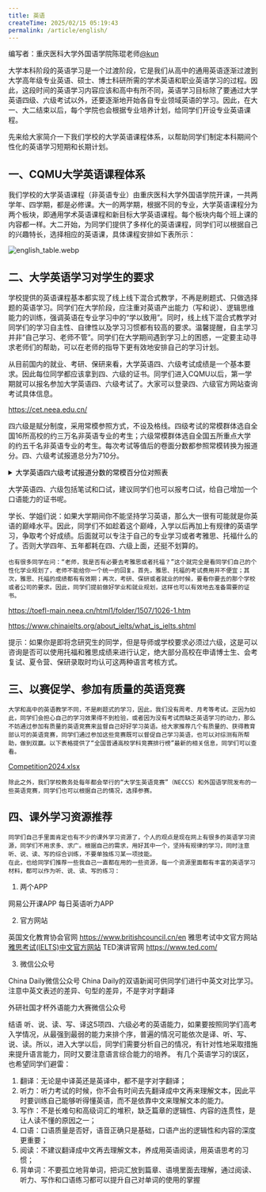 ```yaml
---
title: 英语
createTime: 2025/02/15 05:19:43
permalink: /article/english/
---
```




编写者：重庆医科大学外国语学院陈琨老师[@kun](https://www.yuque.com/u46629759)



大学本科阶段的英语学习是一个过渡阶段，它是我们从高中的通用英语逐渐过渡到大学高年级专业英语、硕士、博士科研所需的学术英语和职业英语学习的过程。因此，这段时间的英语学习内容应该和高中有所不同，英语学习目标除了要通过大学英语四级、六级考试以外，还要逐渐地开始各自专业领域英语的学习。因此，在大一、大二结束以后，每个学院也会根据专业培养计划，给同学们开设专业英语课程。

先来给大家简介一下我们学校的大学英语课程体系，以帮助同学们制定本科期间个性化的英语学习短期和长期计划。

## 一、CQMU大学英语课程体系

我们学校的大学英语课程（非英语专业）由重庆医科大学外国语学院开课，一共两学年、四学期，都是必修课。大一的两学期，根据不同的专业，大学英语课程分为两个板块，即通用学术英语课程和新目标大学英语课程。每个板块内每个班上课的内容都一样。大二开始，为同学们提供了多样化的英语课程，同学们可以根据自己的兴趣特长，选择相应的英语课，具体课程安排如下表所示：

![english_table.webp](../../../.vuepress/public/english_table.webp)

## 二、大学英语学习对学生的要求

学校提供的英语课程基本都实现了线上线下混合式教学，不再是刷题式、只做选择题的英语学习。同学们在大学阶段，应注重对英语产出能力（写和说）、逻辑思维能力的训练，强调英语在专业学习中的“学以致用”。同时，线上线下混合式教学对同学们的学习自主性、自律性以及学习习惯都有较高的要求。温馨提醒，自主学习并非“自己学习、老师不管”。同学们在大学期间遇到学习上的困惑，一定要主动寻求老师们的帮助，可以在老师的指导下更有效地安排自己的学习计划。

从目前国内的就业、考研、保研来看，大学英语四、六级考试成绩是一个基本要求。因此每位同学都应该拿到四、六级的证书。同学们进入CQMU以后，第一学期就可以报名参加大学英语四、六级考试了。大家可以登录四、六级官方网站查询考试具体信息。

https://cet.neea.edu.cn/

四六级是赋分制度，采用常模参照方式，不设及格线。四级考试的常模群体选自全国16所高校的约三万名非英语专业的考生；六级常模群体选自全国五所重点大学的约五千名非英语专业的考生。每次考试等值后的卷面分数都参照常模转换为报道分。四、六级考试报道总分为710分。

 

<details class="lake-collapse"><summary id="u7bcfc255"><span class="ne-text" style="color: rgb(0, 0, 0); font-size: 14px">大学英语四六级考试报道分数的常模百分位对照表</span></summary><div id="Incst" class="ne-bookmark"><a href="https://cet.neea.edu.cn/html1/folder/19081/5124-1.htm" target="_blank">https://cet.neea.edu.cn/html1/folder/19081/5124-1.htm</a></div></details>

大学英语四、六级包括笔试和口试，建议同学们也可以报考口试，给自己增加一个口语能力的证书呢。

学长、学姐们说：如果大学期间你不能坚持学习英语，那么大一很有可能就是你英语的巅峰水平。因此，同学们不如趁着这个巅峰，入学以后再加上有规律的英语学习，争取考个好成绩。后面就可以专注于自己的专业学习或者考雅思、托福什么的了。否则大学四年、五年都耗在四、六级上面，还挺不划算的。

  	也有很多同学在问：“老师，我是否有必要去考雅思或者托福？”这个就完全是看同学们自己的个性化学业规划了，老师不能给你一个统一的回复。首先，雅思、托福的考试费用并不便宜；其次，雅思、托福的成绩都有有效期；再次，考研、保研或者就业的时候，要看你要去的那个学校或者公司的要求。因此，同学们提前做好学业和就业规划，这样也可以有效地去准备需要的证书。

https://toefl-main.neea.cn/html1/folder/1507/1026-1.htm

https://www.chinaielts.org/about_ielts/what_is_ielts.shtml

提示：如果你是即将念研究生的同学，但是导师或学校要求必须过六级，这是可以咨询是否可以使用托福和雅思成绩来进行认定，绝大部分高校在申请博士生、会考复试、夏令营、保研录取时均认可这两种语言考核方式。

##  三、以赛促学、参加有质量的英语竞赛


 	大学和高中的英语教学不同，不是刷题式的学习，因此，我们没有周考、月考等考试。正因为如此，同学们会担心自己的学习效果得不到检验，或者因为没有考试而缺乏英语学习的动力，那么不妨通过参加有质量的英语竞赛来监督自己好好学习英语。给大家推荐几个有质量的、获得教育部认可的英语竞赛，同学们通过参加这些竞赛既可以督促自己学习英语，也可以对综测有所帮助，做到双赢。以下表格提供了“全国普通高校学科竞赛排行榜”最新的相关信息，同学们可以查看。

[Competition2024.xlsx](https://www.yuque.com/attachments/yuque/0/2024/xlsx/48047407/1726258006322-78cf5331-f680-4fcd-b728-559227f1fd62.xlsx)


	除此之外，我们学校教务处每年都会举行的“大学生英语竞赛”（NECCS）和外国语学院发布的一些英语竞赛，同学们也可以根据自己的情况，选择参赛。

##  四、课外学习资源推荐


	同学们自己手里面肯定也有不少的课外学习资源了，个人的观点是现在网上有很多的英语学习资源，同学们不用求多、求广。根据自己的需求，用好其中一个，坚持有规律的学习，同时注意听、说、读、写的综合训练，不要单独练习某一项技能。
	在此，也给同学们推荐一些我自己一直都在用的一些资源，每一个资源里面都有丰富的英语学习材料，都可以作为听、说、读、写的练习：

1. 两个APP

网易公开课APP
每日英语听力APP



2. 官方网站

英国文化教育协会官网  https://www.britishcouncil.cn/en
雅思考试中文官方网站  [雅思考试(IELTS)中文官方网站](https://www.chinaielts.org/)
TED演讲官网 https://www.ted.com/



3. 微信公众号

China Daily微信公众号
China Daily的双语新闻可供同学们进行中英文对比学习。注意中英文表述的差异、句型的差异，不是字对字翻译

外研社国才杯外语能力大赛微信公众号

结语
	听、说、读、写、译这5项四、六级必考的英语能力，如果要按照同学们高考入学情况，从最强到最弱的能力来排个序，普遍的情况可能依次是译、听、写、说、读。所以，进入大学以后，同学们需要分析自己的情况，有针对性地采取措施来提升语言能力，同时又要注意语言综合能力的培养。
有几个英语学习的误区，也希望同学们避雷：

1. 翻译：无论是中译英还是英译中，都不是字对字翻译；
2. 听力：听力考试的时候，你不会有时间去先翻译成中文再来理解文本，因此平时要训练自己能够听得懂英语，而不是依靠中文来理解文本的能力。
3. 写作：不是长难句和高级词汇的堆积，缺乏篇章的逻辑性、内容的连贯性，是让人读不懂的原因之一；
4. 口语：口语质量是否好，语音正确只是基础，口语产出的逻辑性和内容的深度更重要；
5. 阅读：不建议翻译成中文再去理解文本，养成用英语阅读，用英语思考的习惯；
6. 背单词：不要孤立地背单词，把词汇放到篇章、语境里面去理解，通过阅读、听力、写作和口语练习都可以提升自己对单词的使用的掌握

